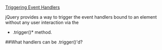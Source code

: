 ﻿[Triggering Event Handlers](http://learn.jquery.com/events/triggering-event-handlers/)

 jQuery provides a way to trigger the event handlers bound to an element without any user interaction via the
* .trigger()* method.

##What handlers can be .trigger()'d?